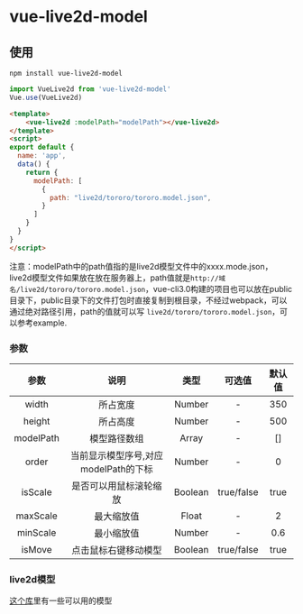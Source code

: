 # vue-live2d-model

## 使用
```
npm install vue-live2d-model
```

```javascript
import VueLive2d from 'vue-live2d-model' 
Vue.use(VueLive2d)
```

```html
<template>
    <vue-live2d :modelPath="modelPath"></vue-live2d>
</template>
<script>
export default {
  name: 'app',
  data() {
    return {
      modelPath: [
        {
          path: "live2d/tororo/tororo.model.json",
        }
      ]
    }
  }
}
</script>
```

注意：modelPath中的path值指的是live2d模型文件中的xxxx.mode.json，live2d模型文件如果放在放在服务器上，path值就是```http://域名/live2d/tororo/tororo.model.json```，vue-cli3.0构建的项目也可以放在public目录下，public目录下的文件打包时直接复制到根目录，不经过webpack，可以通过绝对路径引用，path的值就可以写
```live2d/tororo/tororo.model.json```，可以参考example.

### 参数

| 参数 | 说明 | 类型 | 可选值 | 默认值 |
| :------: | :------: | :------: | :------: | :------: |
| width | 所占宽度 | Number | - | 350 |
| height | 所占高度 | Number | - | 500 |
| modelPath | 模型路径数组 | Array | - | [] |
| order | 当前显示模型序号,对应modelPath的下标 | Number | - | 0 | 
| isScale | 是否可以用鼠标滚轮缩放 | Boolean | true/false | true | 
| maxScale | 最大缩放值 | Float | - | 2 |  
| minScale | 最小缩放值 | Number | - | 0.6 |
| isMove | 点击鼠标右键移动模型 | Boolean | true/false | true

### live2d模型
[这个库](https://github.com/xiazeyu/live2d-widget-models)里有一些可以用的模型